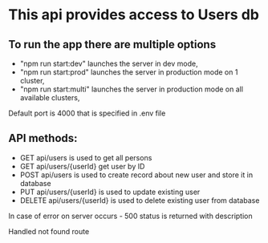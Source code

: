 # This api provides access to Users db
## To run the app there are multiple options
- "npm run start:dev" launches the server in dev mode,
- "npm run start:prod" launches the server in production mode on 1 cluster,
- "npm run start:multi" launches the server in production mode on all available clusters,

Default port is 4000 that is specified in .env file

## API methods:
- GET api/users is used to get all persons
- GET api/users/{userId} get user by ID
- POST api/users is used to create record about new user and store it in database
- PUT api/users/{userId} is used to update existing user
- DELETE api/users/{userId} is used to delete existing user from database

In case of error on server occurs - 500 status is returned with description

Handled not found route
